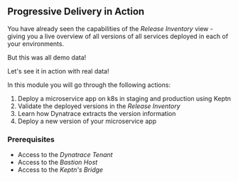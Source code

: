 ## Progressive Delivery in Action

You have already seen the capabilities of the *Release Inventory* view - giving you a live overview of all versions of all services deployed in each of your environments. 

But this was all demo data!

Let's see it in action with real data!

In this module you will go through the following actions:

1. Deploy a microservice app on k8s in staging and production using Keptn
1. Validate the deployed versions in the *Release Inventory*
1. Learn how Dynatrace extracts the version information
1. Deploy a new version of your microservice app


### Prerequisites

- Access to the _Dynatrace Tenant_
- Access to the _Bastion Host_
- Access to the _Keptn's Bridge_
